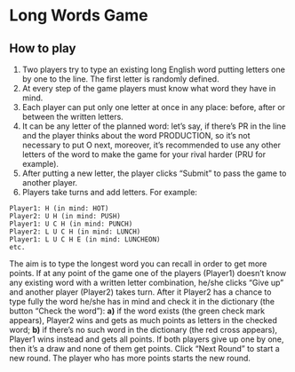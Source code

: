 # Long Words Game

## How to play
1. Two players try to type an existing long English word putting letters one by one to the line. The first letter is randomly defined.
2. At every step of the game players must know what word they have in mind.
3. Each player can put only one letter at once in any place: before, after or between the written letters.
4. It can be any letter of the planned word: let’s say, if there’s PR in the line and the player thinks about the word PRODUCTION, so it’s not necessary to put O next, moreover, it’s recommended to use any other letters of the word to make the game for your rival harder (PRU for example).
5. After putting a new letter, the player clicks “Submit” to pass the game to another player.
6. Players take turns and add letters. For example:
```
Player1: H (in mind: HOT)
Player2: U H (in mind: PUSH)
Player1: U C H (in mind: PUNCH)
Player2: L U C H (in mind: LUNCH)
Player1: L U C H E (in mind: LUNCHEON)
etc.
```
The aim is to type the longest word you can recall in order to get more points.
If at any point of the game one of the players (Player1) doesn’t know any existing word with a written letter combination, he/she clicks “Give up” and another player (Player2) takes turn.
After it Player2 has a chance to type fully the word he/she has in mind and check it in the dictionary (the button “Check the word”):
**a)** if the word exists (the green check mark appears), Player2 wins and gets as much points as letters in the checked word;
**b)** if there’s no such word in the dictionary (the red cross appears), Player1 wins instead and gets all points.
If both players give up one by one, then it’s a draw and none of them get points.
Click “Next Round” to start a new round.
The player who has more points starts the new round.